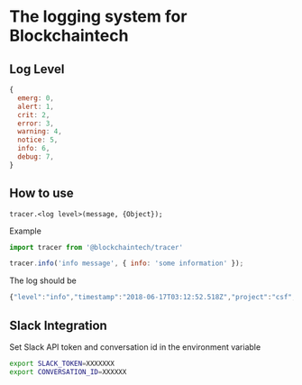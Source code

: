 # The logging system for Blockchaintech

## Log Level  

```js 
{
  emerg: 0,
  alert: 1,
  crit: 2,
  error: 3,
  warning: 4,
  notice: 5,
  info: 6,
  debug: 7,
}
```

## How to use
```
tracer.<log level>(message, {Object});
```
Example

```js
import tracer from '@blockchaintech/tracer'

tracer.info('info message', { info: 'some information' });
```

The log should be 

```js
{"level":"info","timestamp":"2018-06-17T03:12:52.518Z","project":"csf","applicationName":"tracer","environment":"production","message":"info message","info":"some information"}
```

## Slack Integration

Set Slack API token and conversation id in the environment variable

```sh
export SLACK_TOKEN=XXXXXXX
export CONVERSATION_ID=XXXXXX
```

